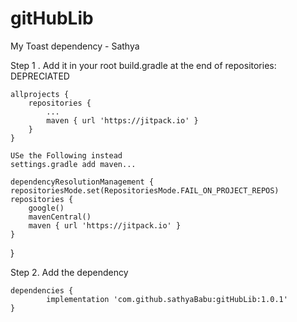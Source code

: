 # gitHubLib
My Toast dependency - Sathya

Step 1 .  Add it in your root build.gradle at the end of repositories:
   DEPRECIATED

	allprojects {
		repositories {
			...
			maven { url 'https://jitpack.io' }
		}
	}
	
	USe the Following instead
	settings.gradle add maven...
	
	dependencyResolutionManagement {
    repositoriesMode.set(RepositoriesMode.FAIL_ON_PROJECT_REPOS)
    repositories {
        google()
        mavenCentral()
        maven { url 'https://jitpack.io' }
    }
}


  
Step 2. Add the dependency

	dependencies {
	        implementation 'com.github.sathyaBabu:gitHubLib:1.0.1'
	}
  

